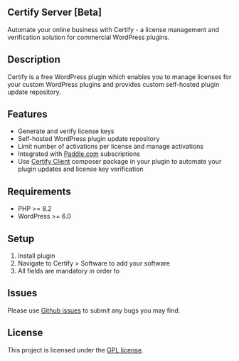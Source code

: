 ## Certify Server [Beta]

Automate your online business with Certify - a license management and verification solution for commercial WordPress plugins.

## Description

Certify is a free WordPress plugin which enables you to manage licenses for your custom WordPress plugins and provides custom self-hosted plugin update repository.

## Features

-   Generate and verify license keys
-   Self-hosted WordPress plugin update repository
-   Limit number of activations per license and manage activations
-   Integrated with [Paddle.com](https://www.paddle.com) subscriptions
-   Use [Certify Client](https://github.com/code-soup/certify-client) composer package in your plugin to automate your plugin updates and license key verification

## Requirements

-   PHP >= 8.2
-   WordPress >= 6.0

## Setup

1. Install plugin
2. Navigate to Certify > Software to add your software
3. All fields are mandatory in order to

## Issues

Please use [Github issues](https://github.com/code-soup/certify/issues) to submit any bugs you may find.

## License

This project is licensed under the [GPL license](http://www.gnu.org/licenses/gpl-3.0.txt).
